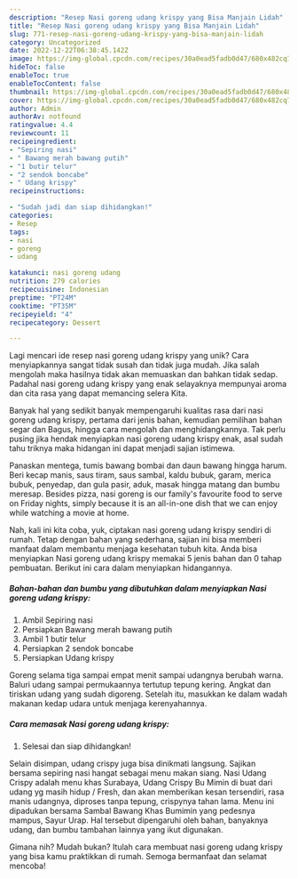 ```yaml
---
description: "Resep Nasi goreng udang krispy yang Bisa Manjain Lidah"
title: "Resep Nasi goreng udang krispy yang Bisa Manjain Lidah"
slug: 771-resep-nasi-goreng-udang-krispy-yang-bisa-manjain-lidah
category: Uncategorized
date: 2022-12-22T06:38:45.142Z
image: https://img-global.cpcdn.com/recipes/30a0ead5fadb0d47/680x482cq70/nasi-goreng-udang-krispy-foto-resep-utama.jpg
hideToc: false
enableToc: true
enableTocContent: false
thumbnail: https://img-global.cpcdn.com/recipes/30a0ead5fadb0d47/680x482cq70/nasi-goreng-udang-krispy-foto-resep-utama.jpg
cover: https://img-global.cpcdn.com/recipes/30a0ead5fadb0d47/680x482cq70/nasi-goreng-udang-krispy-foto-resep-utama.jpg
author: Admin
authorAv: notfound
ratingvalue: 4.4
reviewcount: 11
recipeingredient:
- "Sepiring nasi"
- " Bawang merah bawang putih"
- "1 butir telur"
- "2 sendok boncabe"
- " Udang krispy"
recipeinstructions:

- "Sudah jadi dan siap dihidangkan!"
categories:
- Resep
tags:
- nasi
- goreng
- udang

katakunci: nasi goreng udang 
nutrition: 279 calories
recipecuisine: Indonesian
preptime: "PT24M"
cooktime: "PT35M"
recipeyield: "4"
recipecategory: Dessert

---
```





Lagi mencari ide resep nasi goreng udang krispy yang unik? Cara menyiapkannya sangat tidak susah dan tidak juga mudah. Jika salah mengolah maka hasilnya tidak akan memuaskan dan bahkan tidak sedap. Padahal nasi goreng udang krispy yang enak selayaknya mempunyai aroma dan cita rasa yang dapat memancing selera Kita.





Banyak hal yang sedikit banyak mempengaruhi kualitas rasa dari nasi goreng udang krispy, pertama dari jenis bahan, kemudian pemilihan bahan segar dan Bagus, hingga cara mengolah dan menghidangkannya. Tak perlu pusing jika hendak menyiapkan nasi goreng udang krispy enak,      asal sudah tahu triknya maka hidangan ini dapat menjadi sajian istimewa.














Panaskan mentega, tumis bawang bombai dan daun bawang hingga harum. Beri kecap manis, saus tiram, saus sambal, kaldu bubuk, garam, merica bubuk, penyedap, dan gula pasir, aduk, masak hingga matang dan bumbu meresap. Besides pizza, nasi goreng is our family&#39;s favourite food to serve on Friday nights, simply because it is an all-in-one dish that we can enjoy while watching a movie at home.






Nah, kali ini kita coba, yuk, ciptakan nasi goreng udang krispy sendiri di rumah. Tetap dengan bahan yang sederhana, sajian ini bisa memberi manfaat dalam membantu menjaga kesehatan tubuh kita. Anda bisa menyiapkan Nasi goreng udang krispy memakai 5 jenis bahan dan 0 tahap pembuatan. Berikut ini cara dalam menyiapkan hidangannya.

<!--inarticleads1-->

##### Bahan-bahan dan bumbu yang dibutuhkan dalam menyiapkan Nasi goreng udang krispy:

1. Ambil Sepiring nasi
1. Persiapkan  Bawang merah bawang putih
1. Ambil 1 butir telur
1. Persiapkan 2 sendok boncabe
1. Persiapkan  Udang krispy


Goreng selama tiga sampai empat menit sampai udangnya berubah warna. Baluri udang sampai permukaannya tertutup tepung kering. Angkat dan tiriskan udang yang sudah digoreng. Setelah itu, masukkan ke dalam wadah makanan kedap udara untuk menjaga kerenyahannya. 

<!--inarticleads2-->

##### Cara memasak Nasi goreng udang krispy:


1. Selesai dan siap dihidangkan!

Selain disimpan, udang crispy juga bisa dinikmati langsung. Sajikan bersama sepiring nasi hangat sebagai menu makan siang. Nasi Udang Crispy adalah menu khas Surabaya, Udang Crispy Bu Mimin di buat dari udang yg masih hidup / Fresh, dan akan memberikan kesan tersendiri, rasa manis udangnya, diproses tanpa tepung, crispynya tahan lama. Menu ini dipadukan bersama Sambal Bawang Khas Bumimin yang pedesnya mampus, Sayur Urap. Hal tersebut dipengaruhi oleh bahan, banyaknya udang, dan bumbu tambahan lainnya yang ikut digunakan. 

Gimana nih? Mudah bukan? Itulah cara membuat nasi goreng udang krispy yang bisa kamu praktikkan di rumah. Semoga bermanfaat dan selamat mencoba!
